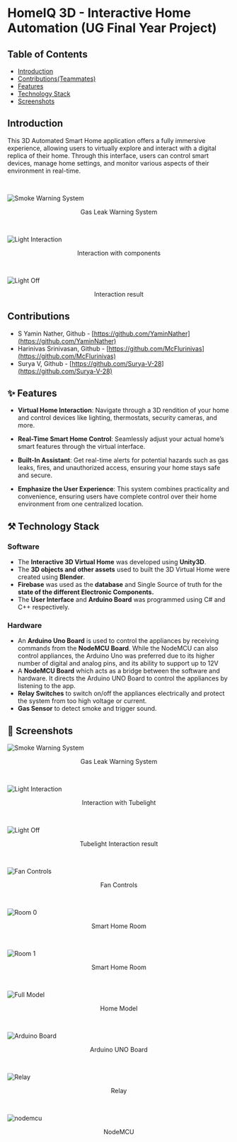 # HomeIQ 3D - Interactive Home Automation (UG Final Year Project)
## Table of Contents
- [Introduction](#introduction)
- [Contributions(Teammates)](#contributions)
- [Features](#features)
- [Technology Stack](#technology-stack)
- [Screenshots](#screenshots)

## Introduction
This 3D Automated Smart Home application offers a fully immersive experience, allowing users to virtually explore and interact with a digital replica of their home. Through this interface, users can control smart devices, manage home settings, and monitor various aspects of their environment in real-time.

<br />

![Smoke Warning System](readme_images/smoke_warning_system.jpg)
<p align="middle">Gas Leak Warning System</p>
<br />

![Light Interaction](readme_images/light_interaction.jpg)
<p align="middle">Interaction with components</p>
<br />

![Light Off](readme_images/light_off.jpg)
<p align="middle">Interaction result</p>

## Contributions
- S Yamin Nather, Github - [https://github.com/YaminNather](https://github.com/YaminNather)
- Harinivas Srinivasan, Github - [https://github.com/McFlurinivas](https://github.com/McFlurinivas)
- Surya V, Github - [https://github.com/Surya-V-28](https://github.com/Surya-V-28)

## ✨ Features 
- **Virtual Home Interaction**: Navigate through a 3D rendition of your home and control devices like lighting, thermostats, security cameras, and more.

- **Real-Time Smart Home Control**: Seamlessly adjust your actual home’s smart features through the virtual interface.

- **Built-In Assistant**: Get real-time alerts for potential hazards such as gas leaks, fires, and unauthorized access, ensuring your home stays safe and secure.

- **Emphasize the User Experience**: This system combines practicality and convenience, ensuring users have complete control over their home environment from one centralized location.
  
## ⚒️ Technology Stack
### Software
- The **Interactive 3D Virtual Home** was developed using **Unity3D**.
- The **3D objects and other assets** used to built the 3D Virtual Home were created using **Blender**.
- **Firebase** was used as the **database** and Single Source of truth for the **state of the different Electronic Components.**
- The **User Interface** and **Arduino Board** was programmed using C# and C++ respectively.

### Hardware
- An **Arduino Uno Board** is used to control the appliances by receiving commands from the **NodeMCU Board**. While the NodeMCU can also control appliances, the Arduino Uno was preferred due to its higher number of digital and analog pins, and its ability to support up to 12V
- A **NodeMCU Board** which acts as a bridge between the software and hardware. It directs the Arduino UNO Board to control the appliances by listening to the app.
- **Relay Switches** to switch on/off the appliances electrically and protect the system from too high voltage or current.
- **Gas Sensor** to detect smoke and trigger sound.

## 📸 Screenshots
![Smoke Warning System](readme_images/smoke_warning_system.jpg)
<p align="middle">Gas Leak Warning System</p>
<br />

![Light Interaction](readme_images/light_interaction.jpg)
<p align="middle">Interaction with Tubelight<p>
<br />

![Light Off](readme_images/light_off.jpg)
<p align="middle">Tubelight Interaction result</p>
<br />

![Fan Controls](readme_images/fan_controls.jpg)
<p align="middle">Fan Controls</p>
<br />

![Room 0](readme_images/room_overview_0.jpg)
<p align="middle">Smart Home Room</p>
<br />

![Room 1](readme_images/room_overview_1.jpg)
<p align="middle">Smart Home Room</p>
<br />

![Full Model](readme_images/full_model.jpg)
<p align="middle">Home Model</p>
<br />

![Arduino Board](readme_images/arduino_board.jpg)
<p align="middle">Arduino UNO Board</p>
<br />

![Relay](readme_images/relay.jpg)
<p align="middle">Relay</p>
<br />

![nodemcu](readme_images/nodemcu.jpg)
<p align="middle">NodeMCU</p>
<br />
